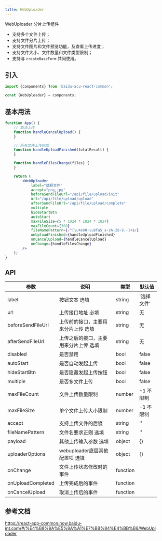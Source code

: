 ```yaml
---
title: WebUploader
---
```


WebUploader 分片上传组件

- 支持多个文件上传；
- 支持文件分片上传；
- 支持文件图片和文件预览功能，及查看上传进度；
- 支持文件大小、文件数量和文件类型限制；
- 支持与 `createBaseForm` 共同使用。

## 引入

```js
import {components} from 'baidu-acu-react-common';

const {WebUploader} = components;
```

## 基本用法

```jsx
function App() {
    // 取消上传
    function handleCancelUpload() {
    }

    // 所有文件上传完成
    function handleUploadFinished(totalResult) {
    }

    function handleFilesChange(files) {
    }

    return (
        <WebUploader
            label="选择文件"
            accept="png,jpg"
            beforeSendFileUrl="/api/file/upload/init"
            url="/api/file/upload/upload"
            afterSendFileUrl="/api/file/upload/complete"
            multiple
            hideStartBtn
            autoStart
            maxFileSize={5 * 1024 * 1024 * 1024}
            maxFileCount={300}
            fileNamePattern={/^[\u4e00-\u9fa5_a-zA-Z0-9.-]+$/}
            onUploadFinished={handleUploadFinished}
            onCancelUpload={handleCancelUpload}
            onChange={handleFilesChange}
        />
    );
}
```

## API

| 参数              | 说明                                  | 类型     | 默认值     |
| ----------------- | ------------------------------------- | -------- | ---------- |
| label             | 按钮文案 选填                         | string   | '选择文件' |
| url               | 上传接口地址 必填                     | string   | 无         |
| beforeSendFileUrl | 上传前的接口，主要用来分片上传 选填   | string   | 无         |
| afterSendFileUrl  | 上传之后的接口，主要用来分片上传 选填 | string   | 无         |
| disabled          | 是否禁用                              | bool     | false      |
| autoStart         | 是否自动发起上传                      | bool     | false      |
| hideStartBtn      | 是否隐藏发起上传按钮                  | bool     | false      |
| multiple          | 是否多文件上传                        | bool     | false      |
| maxFileCount      | 文件上传数量限制                      | number   | -1 不限制  |
| maxFileSize       | 单个文件上传大小限制                  | number   | -1 不限制  |
| accept            | 支持上传文件的后缀                    | string   | ''         |
| fileNamePattern   | 文件名要求正则 选填                   | string   | ''         |
| payload           | 其他上传输入参数 选填                 | object   | {}         |
| uploaderOptions   | webuploader底层其他配置项 选填        | object   | {}         |
| onChange          | 文件上传状态修改时的事件              | function |            |
| onUploadCompleted | 上传完成后的事件                      | function |            |
| onCancelUpload    | 取消上传后的事件                      | function |            |

## 参考文档

<https://react-app-common.now.baidu-int.com/#/%E4%B8%9A%E5%8A%A1%E7%BB%84%E4%BB%B6/WebUploader>
